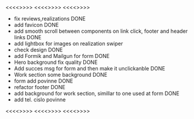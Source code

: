 <<<<<TODO>>>>>
<<<<<TODO>>>>>
<<<<<TODO>>>>>

- fix reviews,realizations DONE
- add favicon DONE
- add smooth scroll between components on link click, footer and header links DONE
- add lightbox for images on realization swiper
- check design DONE
- add Formik and Mailgun for form DONE
- Hero background fix quality DONE
- Add succes msg for form and then make it unclickanble DONE
- Work section some background DONE
- form add povinne DONE
- refactor footer DONE
- add background for work section, simillar to one used at form DONE
- add tel. cislo povinne

<<<<<TODO>>>>>
<<<<<TODO>>>>>
<<<<<TODO>>>>>